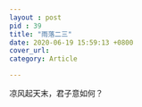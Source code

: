 ```yaml
---
layout : post
pid : 39
title: "雨落二三"
date: 2020-06-19 15:59:13 +0800
cover_url: 
category: Article

---
```


凉风起天末，君子意如何？

